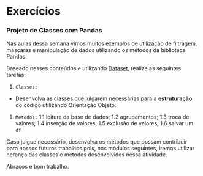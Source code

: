 # Exercícios


### Projeto de Classes com Pandas

Nas aulas dessa semana vimos muitos exemplos de utilização de filtragem, mascaras e manipulação de dados utilizando os métodos da biblioteca Pandas.

Baseado nesses conteúdos e utilizando [Dataset](https://github.com/ai2-education-fiep-turma-5/02-programacao-python/blob/main/src/aula11/data/aluguel.csv), realize as seguintes tarefas:

1. `Classes:`
  * Desenvolva as classes que julgarem necessárias para a **estruturação** do código utilizando Orientação Objeto.

1. `Metodos:`
   1.1 leitura da base de dados;
   1.2 agrupamentos;
   1.3 troca de valores;
   1.4 inserção de valores;
   1.5 exclusão de valores;
   1.6 salvar um `df`

Caso julgue necessário, desenvolva os métodos que possam contribuir para nossos futuros trabalhos pois, nos módulos seguintes, iremos utilizar herança das classes e métodos desenvolvidos nessa atividade.

Abraços e bom trabalho.


